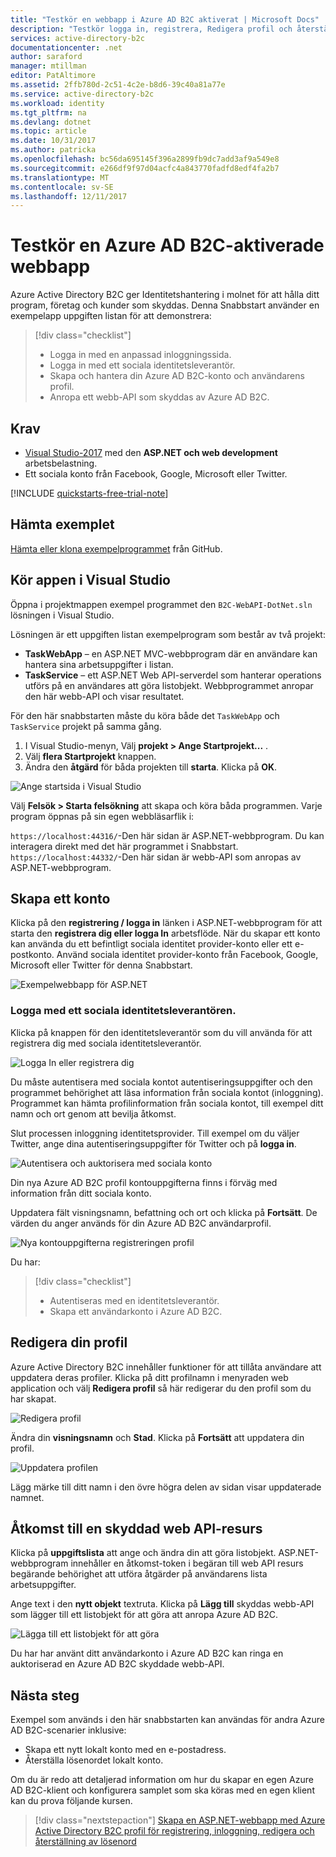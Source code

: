 ```yaml
---
title: "Testkör en webbapp i Azure AD B2C aktiverat | Microsoft Docs"
description: "Testkör logga in, registrera, Redigera profil och återställa lösenord för användaren resor använder en testmiljö Azure AD B2C"
services: active-directory-b2c
documentationcenter: .net
author: saraford
manager: mtillman
editor: PatAltimore
ms.assetid: 2ffb780d-2c51-4c2e-b8d6-39c40a81a77e
ms.service: active-directory-b2c
ms.workload: identity
ms.tgt_pltfrm: na
ms.devlang: dotnet
ms.topic: article
ms.date: 10/31/2017
ms.author: patricka
ms.openlocfilehash: bc56da695145f396a2899fb9dc7add3af9a549e8
ms.sourcegitcommit: e266df9f97d04acfc4a843770fadfd8edf4fa2b7
ms.translationtype: MT
ms.contentlocale: sv-SE
ms.lasthandoff: 12/11/2017
---
```

# <a name="test-drive-an-azure-ad-b2c-enabled-web-app"></a>Testkör en Azure AD B2C-aktiverade webbapp

Azure Active Directory B2C ger Identitetshantering i molnet för att hålla ditt program, företag och kunder som skyddas. Denna Snabbstart använder en exempelapp uppgiften listan för att demonstrera:

> [!div class="checklist"]
> * Logga in med en anpassad inloggningssida.
> * Logga in med ett sociala identitetsleverantör.
> * Skapa och hantera din Azure AD B2C-konto och användarens profil.
> * Anropa ett webb-API som skyddas av Azure AD B2C.

## <a name="prerequisites"></a>Krav

* [Visual Studio-2017](https://www.visualstudio.com/downloads/) med den **ASP.NET och web development** arbetsbelastning. 
* Ett sociala konto från Facebook, Google, Microsoft eller Twitter.

[!INCLUDE [quickstarts-free-trial-note](../../includes/quickstarts-free-trial-note.md)]

## <a name="download-the-sample"></a>Hämta exemplet

[Hämta eller klona exempelprogrammet](https://github.com/Azure-Samples/active-directory-b2c-dotnet-webapp-and-webapi) från GitHub.

## <a name="run-the-app-in-visual-studio"></a>Kör appen i Visual Studio

Öppna i projektmappen exempel programmet den `B2C-WebAPI-DotNet.sln` lösningen i Visual Studio. 

Lösningen är ett uppgiften listan exempelprogram som består av två projekt:

* **TaskWebApp** – en ASP.NET MVC-webbprogram där en användare kan hantera sina arbetsuppgifter i listan.  
* **TaskService** – ett ASP.NET Web API-serverdel som hanterar operations utförs på en användares att göra listobjekt. Webbprogrammet anropar den här webb-API och visar resultatet.

För den här snabbstarten måste du köra både det `TaskWebApp` och `TaskService` projekt på samma gång. 

1. I Visual Studio-menyn, Välj **projekt > Ange Startprojekt...** . 
2. Välj **flera Startprojekt** knappen.
3. Ändra den **åtgärd** för båda projekten till **starta**. Klicka på **OK**.

![Ange startsida i Visual Studio](media/active-directory-b2c-quickstarts-web-app/setup-startup-projects.png)

Välj **Felsök > Starta felsökning** att skapa och köra båda programmen. Varje program öppnas på sin egen webbläsarflik i:

`https://localhost:44316/`-Den här sidan är ASP.NET-webbprogram. Du kan interagera direkt med det här programmet i Snabbstart.
`https://localhost:44332/`-Den här sidan är webb-API som anropas av ASP.NET-webbprogram.

## <a name="create-an-account"></a>Skapa ett konto

Klicka på den **registrering / logga in** länken i ASP.NET-webbprogram för att starta den **registrera dig eller logga In** arbetsflöde. När du skapar ett konto kan använda du ett befintligt sociala identitet provider-konto eller ett e-postkonto. Använd sociala identitet provider-konto från Facebook, Google, Microsoft eller Twitter för denna Snabbstart.

![Exempelwebbapp för ASP.NET](media/active-directory-b2c-quickstarts-web-app/web-app-sign-in.png)

### <a name="sign-up-using-a-social-identity-provider"></a>Logga med ett sociala identitetsleverantören.

Klicka på knappen för den identitetsleverantör som du vill använda för att registrera dig med sociala identitetsleverantör. 

![Logga In eller registrera dig](media/active-directory-b2c-quickstarts-web-app/sign-in-or-sign-up-web.png)

Du måste autentisera med sociala kontot autentiseringsuppgifter och den programmet behörighet att läsa information från sociala kontot (inloggning). Programmet kan hämta profilinformation från sociala kontot, till exempel ditt namn och ort genom att bevilja åtkomst. 

Slut processen inloggning identitetsprovider. Till exempel om du väljer Twitter, ange dina autentiseringsuppgifter för Twitter och på **logga in**.

![Autentisera och auktorisera med sociala konto](media/active-directory-b2c-quickstarts-web-app/twitter-authenticate-authorize-web.png)

Din nya Azure AD B2C profil kontouppgifterna finns i förväg med information från ditt sociala konto.

Uppdatera fält visningsnamn, befattning och ort och klicka på **Fortsätt**.  De värden du anger används för din Azure AD B2C användarprofil.

![Nya kontouppgifterna registreringen profil](media/active-directory-b2c-quickstarts-web-app/new-account-sign-up-profile-details-web.png)

Du har:

> [!div class="checklist"]
> * Autentiseras med en identitetsleverantör.
> * Skapa ett användarkonto i Azure AD B2C. 

## <a name="edit-your-profile"></a>Redigera din profil

Azure Active Directory B2C innehåller funktioner för att tillåta användare att uppdatera deras profiler. Klicka på ditt profilnamn i menyraden web application och välj **Redigera profil** så här redigerar du den profil som du har skapat.

![Redigera profil](media/active-directory-b2c-quickstarts-web-app/edit-profile-web.png)

Ändra din **visningsnamn** och **Stad**.  Klicka på **Fortsätt** att uppdatera din profil.

![Uppdatera profilen](media/active-directory-b2c-quickstarts-web-app/update-profile-web.png)

Lägg märke till ditt namn i den övre högra delen av sidan visar uppdaterade namnet. 

## <a name="access-a-secured-web-api-resource"></a>Åtkomst till en skyddad web API-resurs

Klicka på **uppgiftslista** att ange och ändra din att göra listobjekt. ASP.NET-webbprogram innehåller en åtkomst-token i begäran till web API resurs begärande behörighet att utföra åtgärder på användarens lista arbetsuppgifter. 

Ange text i den **nytt objekt** textruta. Klicka på **Lägg till** skyddas webb-API som lägger till ett listobjekt för att göra att anropa Azure AD B2C.

![Lägga till ett listobjekt för att göra](media/active-directory-b2c-quickstarts-web-app/add-todo-item-web.png)

Du har har använt ditt användarkonto i Azure AD B2C kan ringa en auktoriserad en Azure AD B2C skyddade webb-API.

## <a name="next-steps"></a>Nästa steg

Exempel som används i den här snabbstarten kan användas för andra Azure AD B2C-scenarier inklusive:

* Skapa ett nytt lokalt konto med en e-postadress.
* Återställa lösenordet lokalt konto.

Om du är redo att detaljerad information om hur du skapar en egen Azure AD B2C-klient och konfigurera samplet som ska köras med en egen klient kan du prova följande kursen.

> [!div class="nextstepaction"]
> [Skapa en ASP.NET-webbapp med Azure Active Directory B2C profil för registrering, inloggning, redigera och återställning av lösenord](active-directory-b2c-devquickstarts-web-dotnet-susi.md)